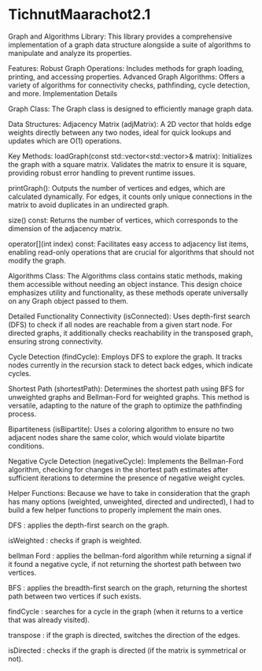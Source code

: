 # TichnutMaarachot2.1

Graph and Algorithms Library:
This library provides a comprehensive implementation of a graph data structure alongside a suite of algorithms to manipulate and analyze its properties. 

Features:
Robust Graph Operations: Includes methods for graph loading, printing, and accessing properties.
Advanced Graph Algorithms: Offers a variety of algorithms for connectivity checks, pathfinding, cycle detection, and more.
Implementation Details

Graph Class:
The Graph class is designed to efficiently manage graph data. 

Data Structures:
Adjacency Matrix (adjMatrix): A 2D vector that holds edge weights directly between any two nodes, ideal for quick lookups and updates which are O(1) operations.

Key Methods:
loadGraph(const std::vector<std::vector<int>>& matrix): Initializes the graph with a square matrix. Validates the matrix to ensure it is square, providing robust error handling to prevent runtime issues.

printGraph(): Outputs the number of vertices and edges, which are calculated dynamically. For edges, it counts only unique connections in the matrix to avoid duplicates in an undirected graph.

size() const: Returns the number of vertices, which corresponds to the dimension of the adjacency matrix.

operator[](int index) const: Facilitates easy access to adjacency list items, enabling read-only operations that are crucial for algorithms that should not modify the graph.

Algorithms Class:
The Algorithms class contains static methods, making them accessible without needing an object instance. This design choice emphasizes utility and functionality, as these methods operate universally on any Graph object passed to them.

Detailed Functionality
Connectivity (isConnected): Uses depth-first search (DFS) to check if all nodes are reachable from a given start node. For directed graphs, it additionally checks reachability in the transposed graph, ensuring strong connectivity.

Cycle Detection (findCycle): Employs DFS to explore the graph. It tracks nodes currently in the recursion stack to detect back edges, which indicate cycles.

Shortest Path (shortestPath): Determines the shortest path using BFS for unweighted graphs and Bellman-Ford for weighted graphs. This method is versatile, adapting to the nature of the graph to optimize the pathfinding process.

Bipartiteness (isBipartite): Uses a coloring algorithm to ensure no two adjacent nodes share the same color, which would violate bipartite conditions.

Negative Cycle Detection (negativeCycle): Implements the Bellman-Ford algorithm, checking for changes in the shortest path estimates after sufficient iterations to determine the presence of negative weight cycles.

Helper Functions:
Because we have to take in consideration that the graph has many options (weighted, unweighted, directed and undirected), I had to build a few helper functions to properly implement the main ones.

DFS : applies the depth-first search on the graph.

isWeighted : checks if graph is weighted.

bellman Ford : applies the bellman-ford algorithm while returning a signal if it found a negative cycle, if not returning the shortest path between two vertices.

BFS : applies the breadth-first search on the graph, returning the shortest path between two vertices if such exists.

findCycle : searches for a cycle in the graph (when it returns to a vertice that was already visited).

transpose : if the graph is directed, switches the direction of the edges.

isDirected : checks if the graph is directed (if the matrix is symmetrical or not).
